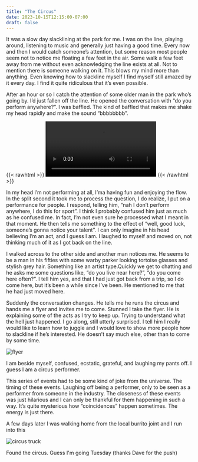 ```yaml
---
title: "The Circus"
date: 2023-10-15T12:15:00-07:00
draft: false
---
```


It was a slow day slacklining at the park for me. I was on the line, playing around, listening to music and generally just having a good time. Every now and then I would catch someone’s attention, but some reason most people seem not to notice me floating a few feet in the air. Some walk a few feet away from me without even acknowledging the line exists at all. Not to mention there is someone walking on it. This blows my mind more than anything. Even knowing how to slackline myself I find myself still amazed by it every day. I find it quite ridiculous that it’s even possible. 

After an hour or so I catch the attention of some older man in the park who’s going by. I’d just fallen off the line. He opened the conversation with “do you perform anywhere?”. I was baffled. The kind of baffled that makes me shake my head rapidly and make the sound “bbbbbbbb”. 

{{< rawhtml >}}
    <video src="/images/slackline/bbbbb.mp4" controls></video>
{{< /rawhtml >}}

In my head I’m not performing at all, I’ma having fun and enjoying the flow. In the split second it took me to process the question, I do realize, I put on a performance for people. I respond, telling him, “nah I don’t perform anywhere, I do this for sport”. I think I probably confused him just as much as he confused me. In fact, I’m not even sure he processed what I meant in that moment. He then tells me something to the effect of “well, good luck, someone’s gonna notice your talent”. I can only imagine in his head believing I’m an act, and I guess I am. I laughed to myself and moved on, not thinking much of it as I got back on the line. 

I walked across to the other side and another man notices me. He seems to be a man in his fifties with some warby parker looking tortoise glasses and stylish grey hair. Something like an artist type.Quickly we get to chatting and he asks me some questions like, “do you live near here?”, “do you come here often?”. I tell him yes, and that I had just got back from a trip, so I do come here, but it’s been a while since I’ve been. He mentioned to me that he had just moved here.

Suddenly the conversation changes. He tells me he runs the circus and hands me a flyer and invites me to come. Stunned I take the flyer. He is explaining some of the acts as I try to keep up. Trying to understand what the hell just happened. I go along, still utterly surprised. I tell him I really would like to learn how to juggle and I would love to show more people how to slackline if he’s interested. He doesn’t say much else, other than to come by some time. 

![flyer](/images/circus/flyer.jpeg)

I am beside myself, confused, ecstatic, grateful, and laughing my pants off. I guess I am a circus performer.

This series of events had to be some kind of joke from the universe. The timing of these events. Laughing off being a performer, only to be seen as a performer from someone in the industry. The closeness of these events was just hilarious and I can only be thankful for them happening in such a way. It’s quite mysterious how “coincidences” happen sometimes. The energy is just there.

A few days later I was walking home from the local burrito joint and I run into this

![circus truck](/images/circus/truck.jpeg)

Found the circus. Guess I'm going Tuesday (thanks Dave for the push)